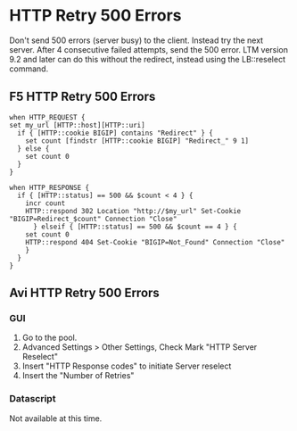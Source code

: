 # HTTP Retry 500 Errors

Don't send 500 errors (server busy) to the client.  Instead try the next server.  After 4 consecutive failed attempts, send the 500 error.  LTM version 9.2 and later can do this without the redirect, instead using the LB::reselect command.

## F5 HTTP Retry 500 Errors

```
when HTTP_REQUEST {
set my_url [HTTP::host][HTTP::uri]
  if { [HTTP::cookie BIGIP] contains "Redirect" } {
    set count [findstr [HTTP::cookie BIGIP] "Redirect_" 9 1]
  } else {
    set count 0
  }
}

when HTTP_RESPONSE {
  if { [HTTP::status] == 500 && $count < 4 } {
    incr count
    HTTP::respond 302 Location "http://$my_url" Set-Cookie "BIGIP=Redirect_$count" Connection "Close"
      } elseif { [HTTP::status] == 500 && $count == 4 } {
    set count 0
    HTTP::respond 404 Set-Cookie "BIGIP=Not_Found" Connection "Close"
    }
  }
}
```

## Avi HTTP Retry 500 Errors

### GUI
1. Go to the pool.
2. Advanced Settings > Other Settings, Check Mark "HTTP Server Reselect"
3. Insert "HTTP Response codes" to initiate Server reselect
4. Insert the "Number of Retries"

### Datascript

Not available at this time.
